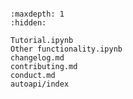 ```{include} ../README.md
```

```{toctree}
:maxdepth: 1
:hidden:

Tutorial.ipynb
Other functionality.ipynb
changelog.md
contributing.md
conduct.md
autoapi/index
```